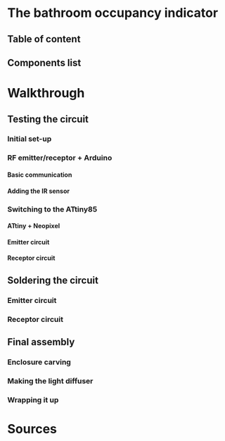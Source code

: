 # The bathroom occupancy indicator

## Table of content

## Components list

# Walkthrough

## Testing the circuit 

### Initial set-up 

### RF emitter/receptor + Arduino
#### Basic communication

#### Adding the IR sensor

### Switching to the ATtiny85
#### ATtiny + Neopixel
#### Emitter circuit 
#### Receptor circuit 


## Soldering the circuit 
### Emitter circuit 

### Receptor circuit

## Final assembly 
### Enclosure carving 
### Making the light diffuser
### Wrapping it up

# Sources